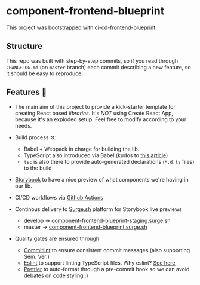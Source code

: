 # component-frontend-blueprint

This project was bootstrapped with [ci-cd-frontend-blueprint](https://github.com/jozsefDevs/ci-cd-frontend-blueprint).

## Structure
This repo was built with step-by-step commits, so if you read through `CHANGELOG.md` (on `master` branch) each
commit describing a new feature, so it should be easy to reproduce. 

## Features 🚀
- The main aim of this project to provide a kick-starter template for creating React based *libraries*. It's *NOT* using
Create React App, because it's an exploded setup. Feel free to modify according to your needs. 

- Build process ⚙️:

  * Babel + Webpack in charge for building the lib.
  * TypeScript also introduced via Babel (kudos to [this article](https://iamturns.com/typescript-babel/))
  * `tsc` is also there to provide auto-generated declarations (`*.d.ts` files) to the build

- [Storybook](https://storybook.js.org/) to have a nice preview of what components we're having in our lib.

- CI/CD workflows via [Github Actions](https://github.com/features/actions) 

- Continous delivery to [Surge.sh](https://surge.sh) platform for Storybook live previews 

  * develop -> [component-frontend-blueprint-staging.surge.sh](http://component-frontend-blueprint-staging.surge.sh)
  * master -> [component-frontend-blueprint.surge.sh](http://component-frontend-blueprint.surge.sh)

- Quality gates are ensured through 

  * [Commitlint](https://commitlint.js.org/#/) to ensure consistent commit messages (also supporting Sem. Ver.)
  * [Eslint](https://eslint.org/blog) to support linting TypeScript files. Why eslint? [See here](https://eslint.org/blog/2019/01/future-typescript-eslint#top)
  * [Prettier](https://prettier.io/) to auto-format through a pre-commit hook so we can avoid debates on code styling :)
